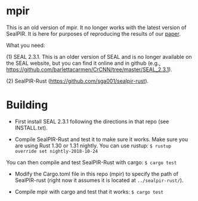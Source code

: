 # mpir

This is an old version of mpir. It no longer works with the latest version of SealPIR. It is here for purposes of reproducing 
the results of our [paper](https://eprint.iacr.org/2017/1142.pdf).

What you need: 

(1) SEAL 2.3.1. This is an older version of SEAL and is no longer available on the SEAL website, but you can find it online and in github 
(e.g., https://github.com/barlettacarmen/CrCNN/tree/master/SEAL_2.3.1).

(2) SealPIR-Rust (https://github.com/sga001/sealpir-rust).


# Building

- First install SEAL 2.3.1 following the directions in that repo (see INSTALL.txt).

- Compile SealPIR-Rust and test it to make sure it works. Make sure you are using Rust 1.30 or 1.31 nightly. You can use
rustup: ``$ rustup override set nightly-2018-10-24``

You can then compile and test SealPIR-Rust with cargo: ``$ cargo test``
 
- Modify the Cargo.toml file in this repo (mpir) to specify the path of SealPIR-rust (right now it assumes it is located 
at ``../sealpir-rust/``).

- Compile mpir with cargo and test that it works: ``$ cargo test``
